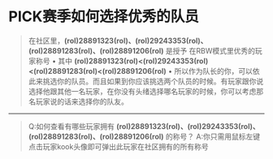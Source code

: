 # PICK赛季如何选择优秀的队员
> 在社区里，**(rol)28891323(rol)、(rol)29243353(rol)、(rol)28891283(rol)、(rol)28891206(rol)** 是授予 在RBW模式里优秀的玩家称号
• 其中 **(rol)28891323(rol)<(rol)29243353(rol)<(rol)28891283(rol)<(rol)28891206(rol)**
• 所以作为队长的你，可以依此来挑选你的队员。而且如果到你应该挑选两个队员的时候。有玩家跟你说选择他跟其他一名玩家，在你没有头绪选择哪名玩家的时候，你可以考虑那名玩家说的话来选择你的队友。
---
> Q:如何查看有哪些玩家拥有 **(rol)28891323(rol)、(rol)29243353(rol)、(rol)28891283(rol)、(rol)28891206(rol)** 的称号？
A:你只需用鼠标左键点击玩家kook头像即可弹出此玩家在社区拥有的所有称号
